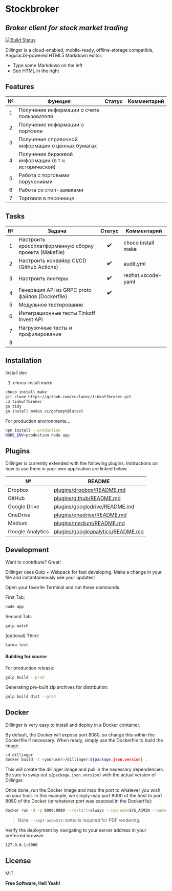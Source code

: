 # Stockbroker
## _Broker client for stock market trading_

[![Build Status](https://github.com/ruslanec/tinkoffbroker/actions/workflows/build_package.yml/badge.svg)](https://github.com/ruslanec/tinkoffbroker)

Dillinger is a cloud-enabled, mobile-ready, offline-storage compatible,
AngularJS-powered HTML5 Markdown editor.

- Type some Markdown on the left
- See HTML in the right

## Features

| № | Функция | Статус | Комментарий |
| :------: | ------ | :------: | ------ |
| 1 | Получение информации о счете пользователя |  |  |
| 2 | Получение информации о портфеле |  |  |
| 3 | Получение справочной информации о ценных бумагах |  |  |
| 4 | Получение биржевой информации (в т.ч. исторической) |  |  |
| 5 | Работа с торговыми поручениями |  |  |
| 6 | Работа со стоп-заявками |  |  |
| 7 | Торговля в песочнице |  |  |


## Tasks

| № | Задача | Статус | Комментарий |
| :------: | ------ | :------: | ------ |
| 1 | Настроить кроссплатформенную сборку проекта (Makefile) | :heavy_check_mark: | choco install make |
| 2 | Настроить конвейер CI/CD (Github Actions) | :heavy_check_mark: | audit.yml |
| 3 | Настроить линтеры | :heavy_check_mark: | redhat.vscode-yaml |
| 4 | Генерация API из GRPC proto файлов (Dockerfile) | :heavy_check_mark: |  |
| 5 | Модульное тестирование |  |  |
| 6 | Интеграционные тесты Tinkoff Invest API |  |  |
| 7 | Нагрузочные тесты и профилирование |  |  |
| 8 |  |  | 
 

## Installation

Install dev
1. choco install make

```sh
choco install make
git clone https://github.com/ruslanec/tinkoffbroker.git
cd tinkoffbroker
go tidy
go install mvdan.cc/gofumpt@latest
```

For production environments...

```sh
npm install --production
NODE_ENV=production node app
```

## Plugins

Dillinger is currently extended with the following plugins.
Instructions on how to use them in your own application are linked below.

| № | README |
| ------ | ------ |
| Dropbox | [plugins/dropbox/README.md][PlDb] |
| GitHub | [plugins/github/README.md][PlGh] |
| Google Drive | [plugins/googledrive/README.md][PlGd] |
| OneDrive | [plugins/onedrive/README.md][PlOd] |
| Medium | [plugins/medium/README.md][PlMe] |
| Google Analytics | [plugins/googleanalytics/README.md][PlGa] |

## Development

Want to contribute? Great!

Dillinger uses Gulp + Webpack for fast developing.
Make a change in your file and instantaneously see your updates!

Open your favorite Terminal and run these commands.

First Tab:

```sh
node app
```

Second Tab:

```sh
gulp watch
```

(optional) Third:

```sh
karma test
```

#### Building for source

For production release:

```sh
gulp build --prod
```

Generating pre-built zip archives for distribution:

```sh
gulp build dist --prod
```

## Docker

Dillinger is very easy to install and deploy in a Docker container.

By default, the Docker will expose port 8080, so change this within the
Dockerfile if necessary. When ready, simply use the Dockerfile to
build the image.

```sh
cd dillinger
docker build -t <youruser>/dillinger:${package.json.version} .
```

This will create the dillinger image and pull in the necessary dependencies.
Be sure to swap out `${package.json.version}` with the actual
version of Dillinger.

Once done, run the Docker image and map the port to whatever you wish on
your host. In this example, we simply map port 8000 of the host to
port 8080 of the Docker (or whatever port was exposed in the Dockerfile):

```sh
docker run -d -p 8000:8080 --restart=always --cap-add=SYS_ADMIN --name=dillinger <youruser>/dillinger:${package.json.version}
```

> Note: `--capt-add=SYS-ADMIN` is required for PDF rendering.

Verify the deployment by navigating to your server address in
your preferred browser.

```sh
127.0.0.1:8000
```

## License

MIT

**Free Software, Hell Yeah!**

[//]: # (These are reference links used in the body of this note and get stripped out when the markdown processor does its job. There is no need to format nicely because it shouldn't be seen. Thanks SO - http://stackoverflow.com/questions/4823468/store-comments-in-markdown-syntax)

   [dill]: <https://github.com/joemccann/dillinger>
   [git-repo-url]: <https://github.com/joemccann/dillinger.git>
   [john gruber]: <http://daringfireball.net>
   [df1]: <http://daringfireball.net/projects/markdown/>
   [markdown-it]: <https://github.com/markdown-it/markdown-it>
   [Ace Editor]: <http://ace.ajax.org>
   [node.js]: <http://nodejs.org>
   [Twitter Bootstrap]: <http://twitter.github.com/bootstrap/>
   [jQuery]: <http://jquery.com>
   [@tjholowaychuk]: <http://twitter.com/tjholowaychuk>
   [express]: <http://expressjs.com>
   [AngularJS]: <http://angularjs.org>
   [Gulp]: <http://gulpjs.com>

   [PlDb]: <https://github.com/joemccann/dillinger/tree/master/plugins/dropbox/README.md>
   [PlGh]: <https://github.com/joemccann/dillinger/tree/master/plugins/github/README.md>
   [PlGd]: <https://github.com/joemccann/dillinger/tree/master/plugins/googledrive/README.md>
   [PlOd]: <https://github.com/joemccann/dillinger/tree/master/plugins/onedrive/README.md>
   [PlMe]: <https://github.com/joemccann/dillinger/tree/master/plugins/medium/README.md>
   [PlGa]: <https://github.com/RahulHP/dillinger/blob/master/plugins/googleanalytics/README.md>
